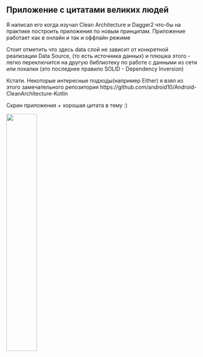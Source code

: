 <h2>Приложение с цитатами великих людей</h2>
<p>Я написал его когда изучал Clean Architecture и Dagger2 что-бы на практике построить приложения по новым принципам. Приложение работает как в онлайн и так и оффлайн режиме</p>
<p>Стоит отметить что здесь data слой не зависит от конкретной реализации Data Source, (то есть источника данных) и плюшка этого - легко переключится на другую библиотеку по работе с данными из сети или локалки (это последнее правило SOLID - Dependency Inversion)</p>
<p>Кстати. Некоторые интересные подходы(например Either) я взял из этого замечательного репозитория https://github.com/android10/Android-CleanArchitecture-Kotlin</p>
<p>Скрин приложения + хорошая цитата в тему :)</p>
<img src="https://i.ibb.co/JFJfRH1/screen-app.jpg" width="40%" height="40%"/>
